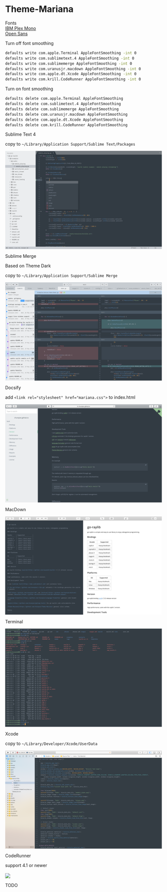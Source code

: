 # Theme-Mariana

Fonts  
[IBM Plex Mono](https://github.com/IBM/plex)  
[Open Sans](https://www.opensans.com)  

Turn off font smoothing

```bash
defaults write com.apple.Terminal AppleFontSmoothing -int 0
defaults write com.sublimetext.4 AppleFontSmoothing -int 0
defaults write com.sublimemerge AppleFontSmoothing -int 0
defaults write com.uranusjr.macdown AppleFontSmoothing -int 0
defaults write com.apple.dt.Xcode AppleFontSmoothing -int 0
defaults write com.krill.CodeRunner AppleFontSmoothing -int 0
```

Turn on font smoothing

```bash
defaults delete com.apple.Terminal AppleFontSmoothing
defaults delete com.sublimetext.4 AppleFontSmoothing
defaults delete com.sublimemerge AppleFontSmoothing
defaults delete com.uranusjr.macdown AppleFontSmoothing
defaults delete com.apple.dt.Xcode AppleFontSmoothing
defaults delete com.krill.CodeRunner AppleFontSmoothing
```

Sublime Text 4

copy to `~/Library/Application Support/Sublime Text/Packages`

<img align="center" src="https://github.com/chunqian/Theme-Mariana/blob/main/Snapshot/Sublime Text.png">

Sublime Merge

Based on Theme Dark

copy to `~/Library/Application Support/Sublime Merge`

<img align="center" src="https://github.com/chunqian/Theme-Mariana/blob/main/Snapshot/Sublime Merge.png">

Docsify

add `<link rel="stylesheet" href="mariana.css">` to index.html

<img align="center" src="https://github.com/chunqian/Theme-Mariana/blob/main/Snapshot/Docsify.png">

MacDown

<img align="center" src="https://github.com/chunqian/Theme-Mariana/blob/main/Snapshot/MacDown.png">

Terminal

<img align="center" src="https://github.com/chunqian/Theme-Mariana/blob/main/Snapshot/Apple Terminal.png">

Xcode

copy to `~/Library/Developer/Xcode/UserData`

<img align="center" src="https://github.com/chunqian/Theme-Mariana/blob/main/Snapshot/Xcode.png">

CodeRunner

support 4.1 or newer

<img align="center" src="https://github.com/chunqian/Theme-Mariana/blob/main/Snapshot/CodeRunner.png">

TODO
